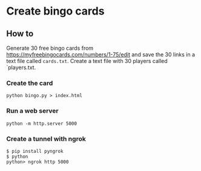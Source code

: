 # Create bingo cards

## How to

Generate 30 free bingo cards from https://myfreebingocards.com/numbers/1-75/edit and save the 30 links in 
a text file called `cards.txt`. Create a text file with 30 players called `players.txt.

### Create the card

```
python bingo.py > index.html
```

### Run a web server

```
python -m http.server 5000
```

### Create a tunnel with ngrok

```
$ pip install pyngrok
$ python
python> ngrok http 5000
```


